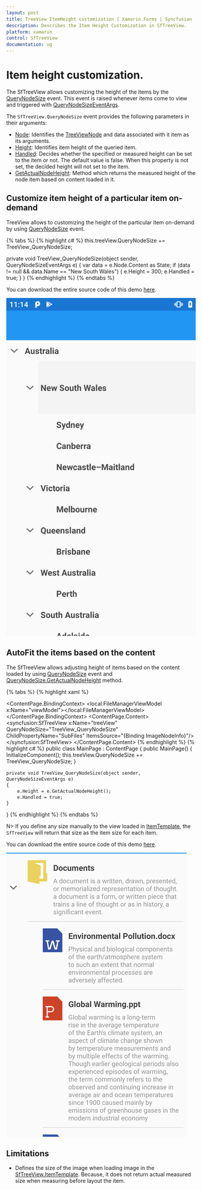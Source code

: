 ```yaml
---
layout: post
title: TreeView ItemHeight customization | Xamarin.Forms | Syncfusion
description: Describes the Item Height Customization in SfTreeView.
platform: xamarin
control: SfTreeView
documentation: ug
---
```


# Item height customization.

The SfTreeView allows customizing the height of the items by the [QueryNodeSize](https://help.syncfusion.com/cr/xamarin/Syncfusion.SfTreeView.XForms~Syncfusion.XForms.TreeView.SfTreeView~QueryNodeSize_EV.html) event. This event is raised whenever items come to view and triggered with [QueryNodeSizeEventArgs](https://help.syncfusion.com/cr/xamarin/Syncfusion.SfTreeView.XForms~Syncfusion.XForms.TreeView.QueryNodeSizeEventArgs.html).

The `SfTreeView.QueryNodeSize` event provides the following parameters in their arguments:
 
 * [Node](https://help.syncfusion.com/cr/cref_files/xamarin/Syncfusion.SfTreeView.XForms~Syncfusion.XForms.TreeView.QueryNodeSizeEventArgs~Node.html): Identifies the [TreeViewNode](https://help.syncfusion.com/cr/cref_files/xamarin/Syncfusion.SfTreeView.XForms~Syncfusion.TreeView.Engine.TreeViewNode.html) and data associated with it item as its arguments.
 * [Height](https://help.syncfusion.com/cr/cref_files/xamarin/Syncfusion.SfTreeView.XForms~Syncfusion.XForms.TreeView.QueryNodeSizeEventArgs~Height.html): Identifies item height of the queried item.
 * [Handled](https://help.syncfusion.com/cr/xamarin/Syncfusion.SfTreeView.XForms~Syncfusion.XForms.TreeView.QueryNodeSizeEventArgs~Handled.html): Decides whether the specified or measured height can be set to the item or not. The default value is false. When this property is not set, the decided height will not set to the item.
 * [GetActualNodeHeight](https://help.syncfusion.com/cr/cref_files/xamarin/Syncfusion.SfTreeView.XForms~Syncfusion.XForms.TreeView.QueryNodeSizeEventArgs~GetActualNodeHeight.html): Method which returns the measured height of the node item based on content loaded in it.

## Customize item height of a particular item on-demand

TreeView allows to customizing the height of the particular item on-demand by using [QueryNodeSize](https://help.syncfusion.com/cr/xamarin/Syncfusion.SfTreeView.XForms~Syncfusion.XForms.TreeView.SfTreeView~QueryNodeSize_EV.html) event.

{% tabs %}
{% highlight c# %}
this.treeView.QueryNodeSize += TreeView_QueryNodeSize;

private void TreeView_QueryNodeSize(object sender, QueryNodeSizeEventArgs e)
{
    var data = e.Node.Content as State;
    if (data != null && data.Name == "New South Wales")
    {
        e.Height = 300;
        e.Handled = true;
    }
}
{% endhighlight %}
{% endtabs %}

You can download the entire source code of this demo [here]().

![Height of item in TreeView](TreeView_images/TreeView_AutoFit.png)

## AutoFit the items based on the content

The SfTreeView allows adjusting height of items based on the content loaded by using [QueryNodeSize](https://help.syncfusion.com/cr/xamarin/Syncfusion.SfTreeView.XForms~Syncfusion.XForms.TreeView.SfTreeView~QueryNodeSize_EV.html) event and [QueryNodeSize.GetActualNodeHeight](https://help.syncfusion.com/cr/cref_files/xamarin/Syncfusion.SfTreeView.XForms~Syncfusion.XForms.TreeView.QueryNodeSizeEventArgs~GetActualNodeHeight.html) method.
                                             
{% tabs %}
{% highlight xaml %}
<?xml version="1.0" encoding="utf-8" ?>
<ContentPage xmlns:syncfusion="clr-namespace:Syncfusion.XForms.TreeView;assembly=Syncfusion.SfTreeView.XForms"
             xmlns:local="clr-namespace:GettingStarted"
             x:Class="GettingStarted.MainPage">
    <ContentPage.BindingContext>
       <local:FileManagerViewModel x:Name="viewModel"></local:FileManagerViewModel>
    </ContentPage.BindingContext>
    <ContentPage.Content>
       <syncfusion:SfTreeView x:Name="treeView"
                              QueryNodeSize="TreeView_QueryNodeSize"
                              ChildPropertyName="SubFiles"
                              ItemsSource="{Binding ImageNodeInfo}"/>
       </syncfusion:SfTreeView>
    </ContentPage.Content>
</ContentPage>
{% endhighlight %}
{% highlight c# %}
public class MainPage : ContentPage
{
    public MainPage()
    {
      InitializeComponent();
      this.treeView.QueryNodeSize += TreeView_QueryNodeSize;
    }
    
    private void TreeView_QueryNodeSize(object sender, QueryNodeSizeEventArgs e)
    {
        e.Height = e.GetActualNodeHeight();
        e.Handled = true;
    }
}
{% endhighlight %}
{% endtabs %}

 N> If you define any size manually to the view loaded in [ItemTemplate](https://help.syncfusion.com/cr/xamarin/Syncfusion.SfTreeView.XForms~Syncfusion.XForms.TreeView.SfTreeView~ItemTemplate.html), the `SfTreeView` will return that size as the item size for each item.

You can download the entire source code of this demo [here]().

![AutoFit items](TreeView_images/TreeView_AutoFit_Items.png)


## Limitations

 * Defines the size of the image when loading image in the [SfTreeView.ItemTemplate](https://help.syncfusion.com/cr/xamarin/Syncfusion.SfTreeView.XForms~Syncfusion.XForms.TreeView.SfTreeView~ItemTemplate.html). Because, it does not return actual measured size when measuring before layout the item.
